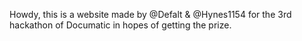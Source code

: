 Howdy, this is a website made by @Defalt & @Hynes1154 for the 3rd hackathon of Documatic in hopes of getting the prize.
